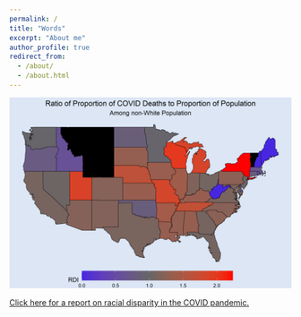 ```yaml
---
permalink: /
title: "Words"
excerpt: "About me"
author_profile: true
redirect_from: 
  - /about/
  - /about.html
---
```


![Racial Disparity Data Analysis](/images/ratio_state.png)

[Click here for a report on racial disparity in the COVID pandemic.](COVID-19)

